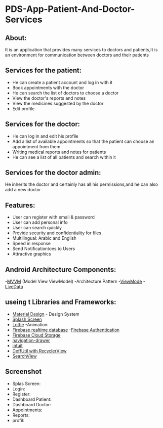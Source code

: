 # PDS-App-Patient-And-Doctor-Services
## About:
It is an application that provides many services to doctors and patients,It is an environment for communication between doctors and their patients

## Services for the patient:
- He can create a patient account and log in with it
- Book appointments with the doctor
- He can search the list of doctors to choose a doctor
- View the doctor's reports and notes
- View the medicines suggested by the doctor
- Edit profile
## Services for the doctor:
- He can log in and edit his profile
- Add a list of available appointments so that the patient can choose an appointment from them
- Writing medical reports and notes for patients
- He can see a list of all patients and search within it
## Services for the doctor admin:
He inherits the doctor and certainly has all his permissions,and he can also add a new doctor

## Features:
- User can register with email & password
- User can add personal info
- User can search quickly
- Provide security and confidentiality for files
- Multilingual: Arabic and English
- Speed in response
- Send Notificationtoes to Users
- Attractive graphics

## Android Architecture Components:
-[MVVM](https://developer.android.com/topic/libraries/architecture/viewmodel) (Model View ViewModel) -Architecture Pattern
-[ViewMode](https://developer.android.com/topic/libraries/architecture/viewmodel)
-[LiveData](https://developer.android.com/topic/libraries/architecture/livedata)
## useing t Libraries and Frameworks:
- [Material Design](https://material.io/design) - Design System
- [Splash Screen](https://developer.android.com/reference/android/window/SplashScreen)
- [Lottie](https://lottiefiles.com/) -Animation
- [Firebase realtime database](https://firebase.google.com/docs/database) -[Firebase Authentication](https://firebase.google.com/docs/auth)
- [Firebase Cloud Storage](https://firebase.google.com/products/storage)
- [navigation-drawer](https://material.io/components/navigation-drawer)
- [intuit](https://github.com/intuit/sdp)
- [DeffUtil with  RecyclerView](https://developer.android.com/reference/kotlin/androidx/recyclerview/widget/RecyclerView)
- [SearchView](https://developer.android.com/reference/android/widget/SearchView)


## Screenshot
- Splas Screen:
- Login:
- Register:
- Dashboard Patient:
- Dashboard Doctor:
- Appointments:
- Reports:
- profil:

